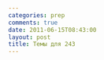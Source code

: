 ```yaml
---
categories: prep
comments: true
date: 2011-06-15T08:43:00
layout: post
title: Темы для 243
---
```


